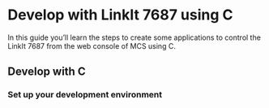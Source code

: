 # Develop with LinkIt 7687 using C

In this guide you’ll learn the steps to create some applications to control the LinkIt 7687 from the web console of MCS using C.

## Develop with C

### Set up your development environment




